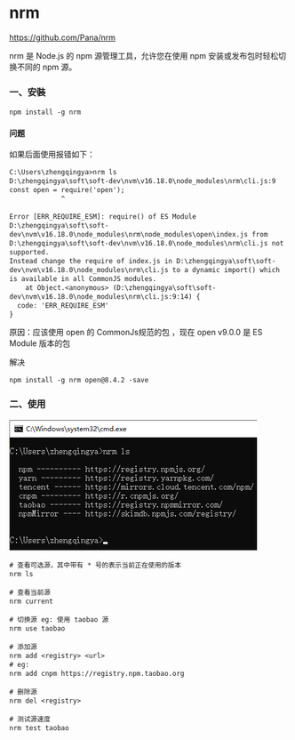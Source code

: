 # nrm

https://github.com/Pana/nrm

nrm 是 Node.js 的 npm 源管理工具，允许您在使用 npm 安装或发布包时轻松切换不同的 npm 源。

### 一、安裝

```shell
npm install -g nrm
```

#### 问题

如果后面使用报错如下：

```shell
C:\Users\zhengqingya>nrm ls
D:\zhengqingya\soft\soft-dev\nvm\v16.18.0\node_modules\nrm\cli.js:9
const open = require('open');
             ^

Error [ERR_REQUIRE_ESM]: require() of ES Module D:\zhengqingya\soft\soft-dev\nvm\v16.18.0\node_modules\nrm\node_modules\open\index.js from D:\zhengqingya\soft\soft-dev\nvm\v16.18.0\node_modules\nrm\cli.js not supported.
Instead change the require of index.js in D:\zhengqingya\soft\soft-dev\nvm\v16.18.0\node_modules\nrm\cli.js to a dynamic import() which is available in all CommonJS modules.
    at Object.<anonymous> (D:\zhengqingya\soft\soft-dev\nvm\v16.18.0\node_modules\nrm\cli.js:9:14) {
  code: 'ERR_REQUIRE_ESM'
}
```

原因：应该使用 open 的 CommonJs规范的包 ，现在 open v9.0.0 是 ES Module 版本的包

解决

```shell
npm install -g nrm open@8.4.2 -save
```

### 二、使用

![img.png](images/nrm-ls.png)

```shell
# 查看可选源，其中带有 * 号的表示当前正在使用的版本
nrm ls

# 查看当前源
nrm current

# 切换源 eg: 使用 taobao 源
nrm use taobao

# 添加源
nrm add <registry> <url>
# eg: 
nrm add cnpm https://registry.npm.taobao.org

# 删除源
nrm del <registry>

# 测试源速度
nrm test taobao
```
